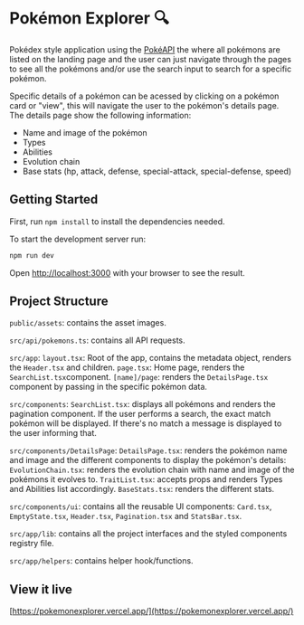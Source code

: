 # Pokémon Explorer 🔍

Pokédex style application using the [PokéAPI](https://pokeapi.co/) the  where all pokémons are listed on the landing page and the user can just navigate through the pages to see all the pokémons and/or use the search input to search for a specific pokémon.

Specific details of a pokémon can be acessed by clicking on a pokémon card or "view", this will navigate the user to the pokémon's details page.
The details page show the following information:
- Name and image of the pokémon
- Types
- Abilities
- Evolution chain
- Base stats (hp, attack, defense, special-attack, special-defense, speed)

## Getting Started

First, run ```npm install``` to install the dependencies needed.

To start the development server run:

```bash
npm run dev
```

Open [http://localhost:3000](http://localhost:3000) with your browser to see the result.

## Project Structure

```public/assets```: contains the asset images.

```src/api/pokemons.ts```: contains all API requests.

```src/app```:
```layout.tsx```: Root of the app, contains the metadata object, renders the ```Header.tsx``` and children.
```page.tsx```: Home page, renders the ```SearchList.tsx```component.
```[name]/page```: renders the ```DetailsPage.tsx``` component by passing in the specific pokémon data.

```src/components```:
```SearchList.tsx```: displays all pokémons and renders the pagination component. If the user performs a search, the exact match pokémon will be displayed. If there's no match a message is displayed to the user informing that.

```src/components/DetailsPage```:
```DetailsPage.tsx```: renders the pokémon name and image and the different components to display the pokémon's details:
```EvolutionChain.tsx```: renders the evolution chain with name and image of the pokémons it evolves to.
```TraitList.tsx```: accepts props and renders Types and Abilities list accordingly.
```BaseStats.tsx```: renders the different stats.

```src/components/ui```: contains all the reusable UI   components: ```Card.tsx```, ```EmptyState.tsx```, ```Header.tsx```, ```Pagination.tsx``` and ```StatsBar.tsx```.

```src/app/lib```: contains all the project interfaces and the styled components registry file.

```src/app/helpers```: contains helper hook/functions.

## View it live
[https://pokemonexplorer.vercel.app/](https://pokemonexplorer.vercel.app/)
